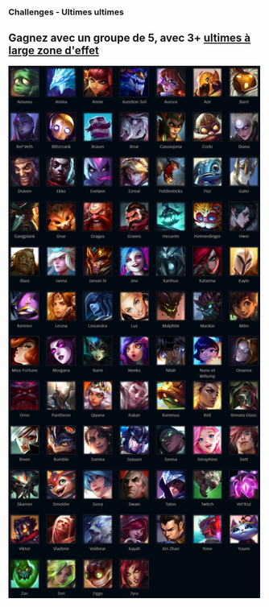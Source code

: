 ### Challenges - Ultimes ultimes

 <div>
    <h2>Gagnez avec un groupe de 5, avec 3+ <ins>ultimes à large zone d'effet<ins></h2>
    <img src="../../resources/harmonie/ultime.JPG" alt="Description de l'image 1"  width="500">
</div>
